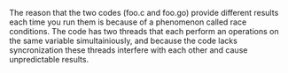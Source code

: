 The reason that the two codes (foo.c and foo.go) provide different results each time you run them is because of a phenomenon called race conditions. The code has two threads that each perform an operations on the same variable simultainiously, and because the code lacks syncronization these threads interfere with each other and cause unpredictable results. 